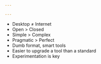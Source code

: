 ```yaml
---

---
```


* Desktop ≠ Internet
* Open > Closed
* Simple > Complex
* Pragmatic > Perfect
* Dumb format, smart tools
* Easier to upgrade a tool than a standard
* Experimentation is key